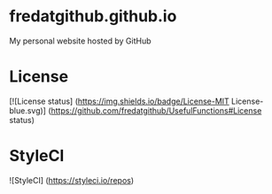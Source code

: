 # fredatgithub.github.io
My personal website hosted by GitHub

# License
[![License status] (https://img.shields.io/badge/License-MIT License-blue.svg)] (https://github.com/fredatgithub/UsefulFunctions#License status)

# StyleCI
![StyleCI] (https://styleci.io/repos)

